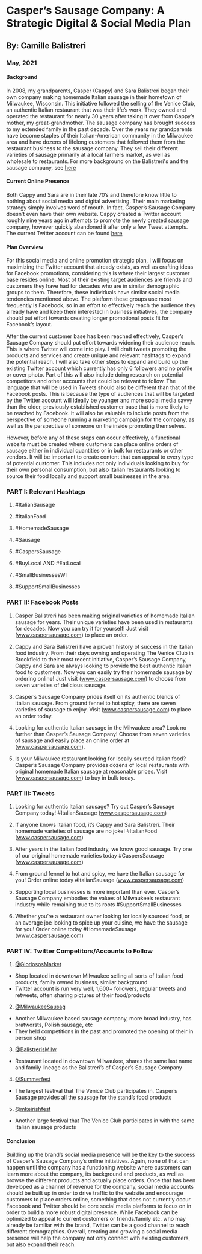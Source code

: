 # Casper’s Sausage Company: A Strategic Digital & Social Media Plan
## By: Camille Balistreri
### May, 2021

#### Background

In 2008, my grandparents, Casper (Cappy) and Sara Balistreri began their own company making homemade Italian sausage in their hometown of Milwaukee, Wisconsin. This initiative followed the selling of the Venice Club, an authentic Italian restaurant that was their life’s work. They owned and operated the restaurant for nearly 30 years after taking it over from Cappy’s mother, my great-grandmother. The sausage company has brought success to my extended family in the past decade. Over the years my grandparents have become staples of their Italian-American community in the Milwaukee area and have dozens of lifelong customers that followed them from the restaurant business to the sausage company. They sell their different varieties of sausage primarily at a local farmers market, as well as wholesale to restaurants. For more background on the Balistreri's and the sausage company, see [here](https://www.jsonline.com/story/life/food/fork-spoon-life/2020/08/13/balistreris-venice-club-italian-sausage-post-restaurant-business/3342535001/) 

#### Current Online Presence

Both Cappy and Sara are in their late 70’s and therefore know little to nothing about social media and digital advertising. Their main marketing strategy simply involves word of mouth. In fact, Casper’s Sausage Company doesn’t even have their own website. Cappy created a Twitter account roughly nine years ago in attempts to promote the newly created sausage company, however quickly abandoned it after only a few Tweet attempts. The current Twitter account can be found [here](https://twitter.com/Aspano_Sausage) 

#### Plan Overview

For this social media and online promotion strategic plan, I will focus on maximizing the Twitter account that already exists, as well as crafting ideas for Facebook promotions, considering this is where their largest customer base resides online. Most of their existing target audiences are friends and customers they have had for decades who are in similar demographic groups to them. Therefore, these individuals have similar social media tendencies mentioned above. The platform these groups use most frequently is Facebook, so in an effort to effectively reach the audience they already have and keep them interested in business initiatives, the company should put effort towards creating longer promotional posts fit for Facebook’s layout.   

After the current customer base has been reached effectively, Casper’s Sausage Company should put effort towards widening their audience reach. This is where Twitter will come into play. I will draft tweets promoting the products and services and create unique and relevant hashtags to expand the potential reach. I will also take other steps to expand and build up the existing Twitter account which currently has only 6 followers and no profile or cover photo. Part of this will also include doing research on potential competitors and other accounts that could be relevant to follow. The language that will be used in Tweets should also be different than that of the Facebook posts. This is because the type of audiences that will be targeted by the Twitter account will ideally be younger and more social media savvy than the older, previously established customer base that is more likely to be reached by Facebook. It will also be valuable to include posts from the perspective of someone running a marketing campaign for the company, as well as the perspective of someone on the inside promoting themselves.

However, before any of these steps can occur effectively, a functional website must be created where customers can place online orders of sausage either in individual quantities or in bulk for restaurants or other vendors. It will be important to create content that can appeal to every type of potential customer. This includes not only individuals looking to buy for their own personal consumption, but also Italian restaurants looking to source their food locally and support small businesses in the area.

### PART I: Relevant Hashtags

1. #ItalianSausage

2. #ItalianFood

3. #HomemadeSausage

4. #Sausage

5. #CaspersSausage

6. #BuyLocal AND #EatLocal

7. #SmallBusinessesWI

8. #SupportSmallBusinesses

### PART II: Facebook Posts

1. Casper Balistreri has been making original varieties of homemade Italian sausage for years. Their unique varieties have been used in restaurants for decades. Now you can try it for yourself! Just visit (www.caspersausage.com) to place an order.

2. Cappy and Sara Balistreri have a proven history of success in the Italian food industry. From their days owning and operating The Venice Club in Brookfield to their most recent initiative, Casper’s Sausage Company, Cappy and Sara are always looking to provide the best authentic Italian food to customers. Now you can easily try their homemade sausage by ordering online! Just visit (www.caspersausage.com) to choose from seven varieties of delicious sausage. 

3. Casper’s Sausage Company prides itself on its authentic blends of Italian sausage. From ground fennel to hot spicy, there are seven varieties of sausage to enjoy. Visit (www.caspersausage.com) to place an order today.

4. Looking for authentic Italian sausage in the Milwaukee area? Look no further than Casper’s Sausage Company! Choose from seven varieties of sausage and easily place an online order at (www.caspersausage.com). 

5. Is your Milwaukee restaurant looking for locally sourced Italian food? Casper’s Sausage Company provides dozens of local restaurants with original homemade Italian sausage at reasonable prices. Visit (www.caspersausage.com) to buy in bulk today.  

### PART III: Tweets

1. Looking for authentic Italian sausage? Try out Casper’s Sausage Company today! #ItalianSausage (www.caspersausage.com)

2. If anyone knows Italian food, it’s Cappy and Sara Balistreri. Their homemade varieties of sausage are no joke! #ItalianFood (www.caspersausage.com)

3. After years in the Italian food industry, we know good sausage. Try one of our original homemade varieties today #CaspersSausage (www.caspersausage.com) 

4. From ground fennel to hot and spicy, we have the Italian sausage for you! Order online today #ItalianSausage (www.caspersausage.com) 

5. Supporting local businesses is more important than ever. Casper’s Sausage Company embodies the values of Milwaukee’s restaurant industry while remaining true to its roots #SupportSmallBusinesses

6. Whether you’re a restaurant owner looking for locally sourced food, or an average joe looking to spice up your cuisine, we have the sausage for you! Order online today #HomemadeSausage (www.caspersausage.com)

### PART IV: Twitter Competitors/Accounts to Follow

1. [@GloriososMarket](https://twitter.com/GloriososMarket)

- Shop located in downtown Milwaukee selling all sorts of Italian food products, family owned business, similar background
- Twitter account is run very well, 1,600+ followers, regular tweets and retweets, often sharing pictures of their food/products

2. [@MilwaukeeSausag](https://twitter.com/MilwaukeeSausag)

- Another Milwaukee based sausage company, more broad industry, has bratworsts, Polish sausage, etc
- They held competitions in the past and promoted the opening of their in person shop 

3. [@BalistrerisMilw](https://twitter.com/BalistrerisMilw)

- Restaurant located in downtown Milwaukee, shares the same last name and family lineage as the Balistreri’s of Casper’s Sausage Company

4. [@Summerfest](https://twitter.com/Summerfest) 

- The largest festival that The Venice Club participates in, Casper’s Sausage provides all the sausage for the stand’s food products

5. [@mkeirishfest](https://twitter.com/mkeirishfest) 

- Another large festival that The Venice Club participates in with the same Italian sausage products

#### Conclusion

Building up the brand’s social media presence will be the key to the success of Casper’s Sausage Company’s online initiatives. Again, none of that can happen until the company has a functioning website where customers can learn more about the company, its background and products, as well as browse the different products and actually place orders. Once that has been developed as a channel of revenue for the company, social media accounts should be built up in order to drive traffic to the website and encourage customers to place orders online, something that does not currently occur. Facebook and Twitter should be core social media platforms to focus on in order to build a more robust digital presence. While Facebook can be optimized to appeal to current customers or friends/family etc. who may already be familiar with the brand, Twitter can be a good channel to reach different demographics. Overall, creating and growing a social media presence will help the company not only connect with existing customers, but also expand their reach. 
